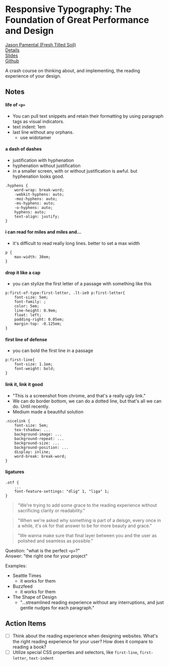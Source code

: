 # Responsive Typography: The Foundation of Great Performance and Design
[Jason Pamental (Fresh Tilled Soil)](http://www.freshtilledsoil.com/)  
[Details](http://fluentconf.com/javascript-html-2015/public/schedule/detail/39224)  
[Slides](http://www.slideshare.net/jpamental)  
[Github](https://github.com/jeffersonlam/rwt-fluent)  

A crash course on thinking about, and implementing, the reading experience of your design.  

## Notes
#### life of `<p>`
* You can pull text snippets and retain their formatting by using paragraph tags as visual indicators.
* text indent: 1em
* last line without any orphans.
  * use widotamer

#### a dash of dashes
* justification with hyphenation
* hyphenation without justification
* in a smaller screen, with or without justification is awful. but hyphenation looks good.
```
.hyphens {
    word-wrap: break-word;
    -webkit-hyphens: auto;
    -moz-hyphens: auto;
    -ms-hyphens: auto;
    -o-hyphens: auto;
    hyphens: auto;
    text-align: justify;
}
```

#### i can read for miles and miles and...
* it's difficult to read really long lines. better to set a max width
```
p {
    max-width: 38em;
}
```

#### drop it like a cap
* you can stylize the first letter of a passage with something like this
```
p:first-of-type:first-letter, .lt-ie9 p:first-letter{
    font-size: 5em;
    font-family: ;
    color: 5em;
    line-height: 0.9em;
    float: left;
    padding-right: 0.05em;
    margin-top: -0.125em;
}
```

#### first line of defense
* you can bold the first line in a passage
```
p:first-line{
    font-size: 1.1em;
    font-weight: bold;
}
```

#### link it, link it good
* "This is a screenshot from chrome, and that's a really ugly link."
* We can do border bottom, we can do a dotted line, but that's all we can do. Until recently.
* Medium made a beautiful solution
```
.nicelink {
    font-size: 5em;
    tex-tshadow: ...
    background-image: ...
    background-repeat: ...
    background-size: ...
    background-position: ...
    display: inline;
    word-break: break-word;
}
```

#### ligatures
```
.otf {
    ...
    font-feature-settings: "dlig" 1, "liga" 1;
}
```

> "We're trying to add some grace to the reading experience without sacrificing clarity or readability."

> "When we're asked why something is part of a deisgn, every once in a while, it's ok for that answer to be for more beauty and grace."

> "We wanna make sure that final layer between you and the user as polished and seamless as possible."


Question: "what is the perfect `<p>`?"  
Answer: "the right one for your project"  

Examples: 
- Seattle Times
    - it works for them
- Buzzfeed
    - it works for them
- The Shape of Design
    - "...streamlined reading experience without any interruptions, and just gentle nudges for each paragraph."

## Action Items
- [ ] Think about the reading experience when designing websites. What's the right reading experience for your user? How does it compare to reading a book?  
- [ ] Utilize special CSS properties and selectors, like `first-line`, `first-letter`, `text-indent`
